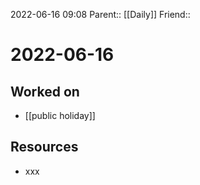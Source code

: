 2022-06-16 09:08
Parent:: [[Daily]] 
Friend:: 

# 2022-06-16

## Worked on

- [[public holiday]]

## Resources

- xxx

